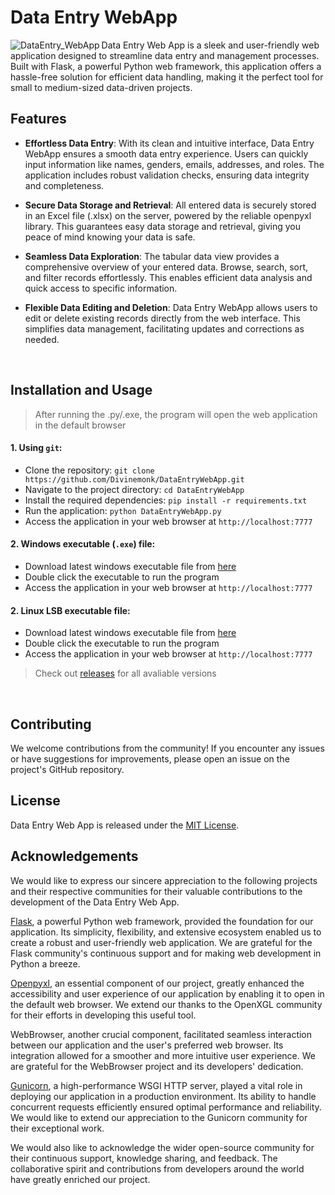 # Data Entry WebApp

<div align="center">
  <img src="https://github.com/Divinemonk/DataEntryWebApp/assets/82360546/2efe0eb3-1e44-4711-9a4a-f718173e05a1" alt="DataEntry_WebApp" align="left">
</div>

Data Entry Web App is a sleek and user-friendly web application designed to streamline data entry and management processes. Built with Flask, a powerful Python web framework, this application offers a hassle-free solution for efficient data handling, making it the perfect tool for small to medium-sized data-driven projects.


## Features

- **Effortless Data Entry**: With its clean and intuitive interface, Data Entry WebApp ensures a smooth data entry experience. Users can quickly input information like names, genders, emails, addresses, and roles. The application includes robust validation checks, ensuring data integrity and completeness.

- **Secure Data Storage and Retrieval**: All entered data is securely stored in an Excel file (.xlsx) on the server, powered by the reliable openpyxl library. This guarantees easy data storage and retrieval, giving you peace of mind knowing your data is safe.

- **Seamless Data Exploration**: The tabular data view provides a comprehensive overview of your entered data. Browse, search, sort, and filter records effortlessly. This enables efficient data analysis and quick access to specific information.

- **Flexible Data Editing and Deletion**: Data Entry WebApp allows users to edit or delete existing records directly from the web interface. This simplifies data management, facilitating updates and corrections as needed.

<br>

## Installation and Usage

> After running the .py/.exe, the program will open the web application in the default browser

#### 1. Using `git`:
- Clone the repository: `git clone https://github.com/Divinemonk/DataEntryWebApp.git`
- Navigate to the project directory: `cd DataEntryWebApp`
- Install the required dependencies: `pip install -r requirements.txt`
- Run the application: `python DataEntryWebApp.py`
- Access the application in your web browser at `http://localhost:7777`

#### 2. Windows executable (`.exe`) file:
- Download latest windows executable file from [here](https://github.com/Divinemonk/DataEntryWebApp/releases/latest/download/DataEntryWebApp.exe)
- Double click the executable to run the program
- Access the application in your web browser at `http://localhost:7777`

#### 2. Linux LSB executable file:
- Download latest windows executable file from [here](https://github.com/Divinemonk/DataEntryWebApp/releases/latest/download/DataEntryWebApp)
- Double click the executable to run the program
- Access the application in your web browser at `http://localhost:7777`

> Check out [releases](https://github.com/Divinemonk/DataEntryWebApp/releases) for all avaliable versions

<br>

## Contributing

We welcome contributions from the community! If you encounter any issues or have suggestions for improvements, please open an issue on the project's GitHub repository.

## License

Data Entry Web App is released under the [MIT License](LICENSE).

## Acknowledgements

We would like to express our sincere appreciation to the following projects and their respective communities for their valuable contributions to the development of the Data Entry Web App.

[Flask](https://github.com/pallets/flask), a powerful Python web framework, provided the foundation for our application. Its simplicity, flexibility, and extensive ecosystem enabled us to create a robust and user-friendly web application. We are grateful for the Flask community's continuous support and for making web development in Python a breeze.

[Openpyxl](https://github.com/theorchard/openpyxl), an essential component of our project, greatly enhanced the accessibility and user experience of our application by enabling it to open in the default web browser. We extend our thanks to the OpenXGL community for their efforts in developing this useful tool.

WebBrowser, another crucial component, facilitated seamless interaction between our application and the user's preferred web browser. Its integration allowed for a smoother and more intuitive user experience. We are grateful for the WebBrowser project and its developers' dedication.

[Gunicorn](https://github.com/benoitc/gunicorn), a high-performance WSGI HTTP server, played a vital role in deploying our application in a production environment. Its ability to handle concurrent requests efficiently ensured optimal performance and reliability. We would like to extend our appreciation to the Gunicorn community for their exceptional work.

We would also like to acknowledge the wider open-source community for their continuous support, knowledge sharing, and feedback. The collaborative spirit and contributions from developers around the world have greatly enriched our project.
